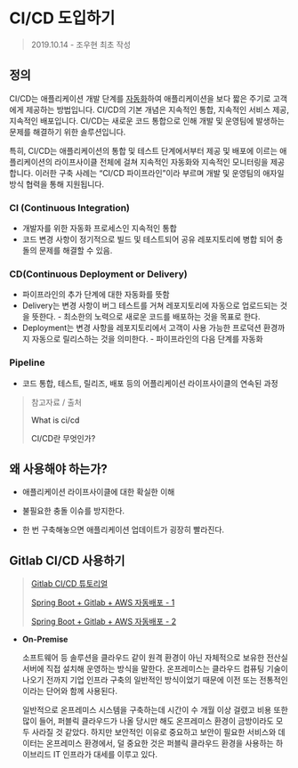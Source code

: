 # CI/CD 도입하기

> 2019.10.14 - 조우현 최초 작성



## 정의

CI/CD는 애플리케이션 개발 단계를 [자동화](https://www.redhat.com/ko/topics/automation/whats-it-automation)하여 애플리케이션을 보다 짧은 주기로 고객에게 제공하는 방법입니다. CI/CD의 기본 개념은 지속적인 통합, 지속적인 서비스 제공, 지속적인 배포입니다. CI/CD는 새로운 코드 통합으로 인해 개발 및 운영팀에 발생하는 문제를 해결하기 위한 솔루션입니다.

특히, CI/CD는 애플리케이션의 통합 및 테스트 단계에서부터 제공 및 배포에 이르는 애플리케이션의 라이프사이클 전체에 걸쳐 지속적인 자동화와 지속적인 모니터링을 제공합니다. 이러한 구축 사례는 “CI/CD 파이프라인”이라 부르며 개발 및 운영팀의 애자일 방식 협력을 통해 지원됩니다.



### CI (Continuous Integration)

- 개발자를 위한 자동화 프로세스인 지속적인 통합
- 코드 변경 사항이 정기적으로 빌드 및 테스트되어 공유 레포지토리에 병합 되어 충돌의 문제를 해결할 수 있음.



### CD(Continuous Deployment or Delivery)

- 파이프라인의 추가 단계에 대한 자동화를 뜻함
- Delivery는 변경 사항이 버그 테스트를 거쳐 레포지토리에 자동으로 업로드되는 것을 뜻한다. - 최소한의 노력으로 새로운 코드를 배포하는 것을 목표로 한다.
- Deployment는 변경 사항을 레포지토리에서 고객이 사용 가능한 프로덕션 환경까지 자동으로 릴리스하는 것을 의미한다. - 파이프라인의 다음 단계를 자동화



### Pipeline

- 코드 통합, 테스트, 릴리즈, 배포 등의 어플리케이션 라이프사이클의 연속된 과정



> 참고자료 / 출처
>
> <a link="https://www.redhat.com/ko/topics/devops/what-is-ci-cd">What is ci/cd</a>
>
> <a link="https://onlywis.tistory.com/9">CI/CD란 무엇인가?</a>



## 왜 사용해야 하는가?

- 애플리케이션 라이프사이클에 대한 확실한 이해

- 불필요한 충돌 이슈를 방지한다.

- 한 번 구축해놓으면 애플리케이션 업데이트가 굉장히 빨라진다.

  

## Gitlab CI/CD 사용하기

> [Gitlab CI/CD 튜토리얼](https://velog.io/@wickedev/Gitlab-CICD-튜토리얼-bljzphditt)
>
> [Spring Boot + Gitlab + AWS 자동배포 - 1](https://velog.io/@kingcjy/AWS-GitLab-Spring-boot로-배포-자동화-구축하기1)
>
> [Spring Boot + Gitlab + AWS 자동배포 - 2](https://velog.io/@kingcjy/AWS-GitLab-Spring-boot로-배포-자동화-구축하기2)



- **On-Premise**

  소프트웨어 등 솔루션을 클라우드 같이 원격 환경이 아닌 자체적으로 보유한 전산실 서버에 직접 설치해 운영하는 방식을 말한다. 온프레미스는 클라우드 컴퓨팅 기술이 나오기 전까지 기업 인프라 구축의 일반적인 방식이었기 때문에 이전 또는 전통적인 이라는 단어와 함께 사용된다.


  
  일반적으로 온프레미스 시스템을 구축하는데 시간이 수 개월 이상 걸렸고 비용 또한 많이 들어, 퍼블릭 클라우드가 나올 당시만 해도 온프레미스 환경이 금방이라도 모두 사라질 것 같았다. 하지만 보안적인 이유로 중요하고 보안이 필요한 서비스와 데이터는 온프레미스 환경에서, 덜 중요한 것은 퍼블릭 클라우드 환경을 사용하는 하이브리드 IT 인프라가 대세를 이루고 있다.

